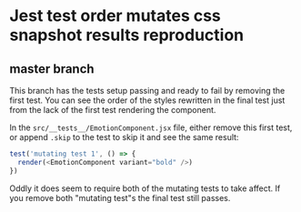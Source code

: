 # Jest test order mutates css snapshot results reproduction
## master branch
This branch has the tests setup passing and ready to fail by removing the first test. You can see the order of the styles rewritten in the final test just from the lack of the first test rendering the component.

In the `src/__tests__/EmotionComponent.jsx` file, either remove this first test, or append `.skip` to the test to skip it and see the same result:
```js
test('mutating test 1', () => {
  render(<EmotionComponent variant="bold" />)
})
```
Oddly it does seem to require both of the mutating tests to take affect. If you remove both "mutating test"s the final test still passes.

